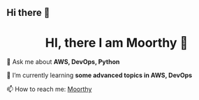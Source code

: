 ## Hi there 👋

<!--
**moorthyawsdevops/moorthyawsdevops** is a ✨ _special_ ✨ repository because its `README.md` (this file) appears on your GitHub profile.

Here are some ideas to get you started:

- 🔭 I’m currently working on ...
- 🌱 I’m currently learning ...
- 👯 I’m looking to collaborate on ...
- 🤔 I’m looking for help with ...
- 💬 Ask me about ...
- 📫 How to reach me: ...
- 😄 Pronouns: ...
- ⚡ Fun fact: ...
-->
<h1 align="center">HI, there I am Moorthy 👋</h1>
<p>💬 Ask me about <strong>AWS, DevOps, Python</strong></p>
<p>🌱 I’m currently learning <strong>some advanced topics in AWS, DevOps</strong></p>
<p>📫 How to reach me: <a href="https://www.linkedin.com/in/moorthydevops" target="_blank">Moorthy</a></p>


